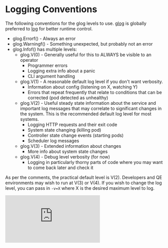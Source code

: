 <!-- BEGIN MUNGE: UNVERSIONED_WARNING -->


<!-- END MUNGE: UNVERSIONED_WARNING -->
Logging Conventions
===================

The following conventions for the glog levels to use.  [glog](http://godoc.org/github.com/golang/glog) is globally preferred to [log](http://golang.org/pkg/log/) for better runtime control.

* glog.Errorf() - Always an error
* glog.Warningf() - Something unexpected, but probably not an error
* glog.Infof() has multiple levels:
  * glog.V(0) - Generally useful for this to ALWAYS be visible to an operator
    * Programmer errors
    * Logging extra info about a panic
    * CLI argument handling
  * glog.V(1) - A reasonable default log level if you don't want verbosity.
    * Information about config (listening on X, watching Y)
    * Errors that repeat frequently that relate to conditions that can be corrected (pod detected as unhealthy)
  * glog.V(2) - Useful steady state information about the service and important log messages that may correlate to significant changes in the system.  This is the recommended default log level for most systems.
    * Logging HTTP requests and their exit code
    * System state changing (killing pod)
    * Controller state change events (starting pods)
    * Scheduler log messages
  * glog.V(3) - Extended information about changes
    * More info about system state changes
  * glog.V(4) - Debug level verbosity (for now)
    * Logging in particularly thorny parts of code where you may want to come back later and check it

As per the comments, the practical default level is V(2).  Developers and QE environments may wish to run at V(3) or V(4). If you wish to change the log level, you can pass in `-v=X` where X is the desired maximum level to log.




<!-- BEGIN MUNGE: IS_VERSIONED -->
<!-- TAG IS_VERSIONED -->
<!-- END MUNGE: IS_VERSIONED -->


<!-- BEGIN MUNGE: GENERATED_ANALYTICS -->
[![Analytics](https://kubernetes-site.appspot.com/UA-36037335-10/GitHub/docs/devel/logging.md?pixel)]()
<!-- END MUNGE: GENERATED_ANALYTICS -->
